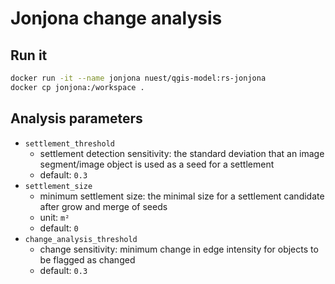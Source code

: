 # Jonjona change analysis

## Run it

```bash
docker run -it --name jonjona nuest/qgis-model:rs-jonjona
docker cp jonjona:/workspace .
```

## Analysis parameters

- `settlement_threshold`
  - settlement detection sensitivity: the standard deviation that an image segment/image object is used as a seed for a settlement
  - default: `0.3`
- `settlement_size`
  - minimum settlement size: the minimal size for a settlement candidate after grow and merge of seeds
  - unit: `m²`
  - default: `0`
- `change_analysis_threshold`
  - change sensitivity: minimum change in edge intensity for objects to be flagged as changed
  - default: `0.3`